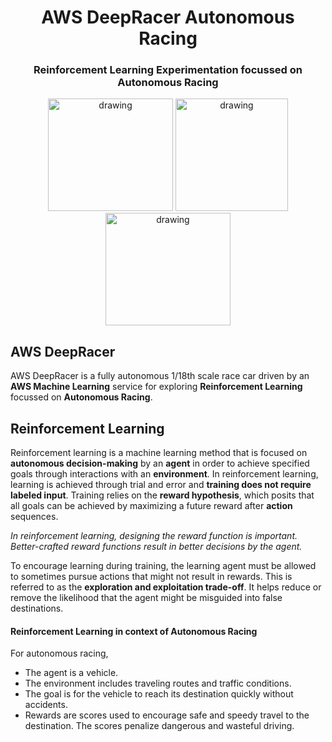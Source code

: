 <h1 align="center"> AWS DeepRacer Autonomous Racing </h1>

<h3 align="center"> Reinforcement Learning Experimentation focussed on Autonomous Racing </h3>

<p align="center">

<img src="https://github.com/manishkr1754/AWS_DeepRacer_Autonomous_Racing/assets/114581035/67ae7619-8ec6-48d5-a1b9-10c75bf41ab0" alt="drawing" width="200" height="180"/>

<img src="https://github.com/manishkr1754/AWS_DeepRacer_Autonomous_Racing/assets/114581035/e4bc6d00-525e-41e9-9a6d-a18befbea0f7" alt="drawing" width="180" height="180"/>

<img src="https://github.com/manishkr1754/AWS_DeepRacer_Autonomous_Racing/assets/114581035/a40e3bf9-18c1-4b88-8443-a5cd5d4dd906" alt="drawing" width="200" height="180"/>

</p>

## AWS DeepRacer

AWS DeepRacer is a fully autonomous 1/18th scale race car driven by an **AWS Machine Learning** service for exploring **Reinforcement Learning** focussed on **Autonomous Racing**.

## Reinforcement Learning

Reinforcement learning is a machine learning method that is focused on **autonomous decision-making** by an **agent** in order to achieve specified goals through interactions with an **environment**. In reinforcement learning, learning is achieved through trial and error and **training does not require labeled input**. Training relies on the **reward hypothesis**, which posits that all goals can be achieved by maximizing a future reward after **action** sequences. 

*In reinforcement learning, designing the reward function is important. Better-crafted reward functions result in better decisions by the agent.*

To encourage learning during training, the learning agent must be allowed to sometimes pursue actions that might not result in rewards. This is referred to as the **exploration and exploitation trade-off**. It helps reduce or remove the likelihood that the agent might be misguided into false destinations.

#### Reinforcement Learning in context of Autonomous Racing
For autonomous racing,
- The agent is a vehicle.
- The environment includes traveling routes and traffic conditions.
- The goal is for the vehicle to reach its destination quickly without accidents.
- Rewards are scores used to encourage safe and speedy travel to the destination. The scores penalize dangerous and wasteful driving.

 

